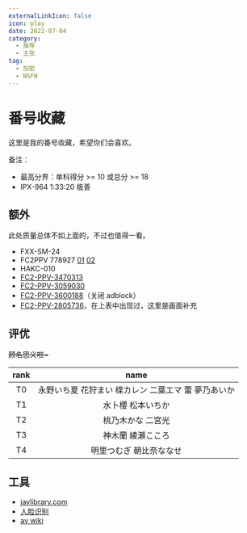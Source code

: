 ```yaml
---
externalLinkIcon: false
icon: play
date: 2022-07-04
category:
  - 推荐
  - 主张
tag:
  - 加密
  - NSFW
---
```


# 番号收藏

这里是我的番号收藏，希望你们会喜欢。

<AvTable />

备注：

- 最高分界：单科得分 >= 10 或总分 >= 18
- IPX-964 1:33:20 极善

<!-- 替换正则表达式
\|\[(.*)\]\(https://missav.*\)\|(\d+\.?\d*)\|(\d+\.?\d*)\|.*?<p>(.*?)</p>.*
{id:"$1",aScore:$2,bScore:$3,name:"$4"},

\|\[(.*)\]\(https://missav.*\)\|(\d+\.?\d*)\|(\d+\.?\d*)\|
\|<av bg="(.*?)"\s?/>\|(\d+\.?\d*)\|(\d+\.?\d*)\|?
{id:"$1",aScore:$2,bScore:$3},
-->

## 额外

此处质量总体不如上面的，不过也值得一看。

- FXX-SM-24
- FC2PPV 778927 [01](https://jp.xero.porn/video/z6jtbjln09icqbaj24440) [02](https://www.tokyomotion.net/video/592838/%E7%84%A1%E4%BF%AE%E6%AD%A3-fc2ppv-778927-%E3%81%A1%E3%82%85%E3%81%B1%E7%8E%8B-%E3%81%93%E3%81%A8%E3%82%8A19%E6%AD%B3icup-%E8%B6%85s%E7%B4%9A-%E7%A5%9E%E4%B9%B3-02)
- HAKC-010
- [FC2-PPV-3470313](https://missav.com/zh/fc2-ppv-3470313)
- [FC2-PPV-3059030](https://missav.com/cn/fc2-ppv-3059030)
- [FC2-PPV-3600188](https://njav.tv/en/v/fc2-ppv-3600188)（关闭 adblock）
- [FC2-PPV-2805736](https://missav.com/fc2-ppv-2805736)，在上表中出现过，这里是画面补充

## 评优

~~顾名思义啦\~~~

<!-- prettier-ignore -->
|rank|name|
| :-: | :-: |
|T0|永野いち夏 花狩まい 楪カレン 二葉エマ 蕾 夢乃あいか|
|T1|水卜櫻 松本いちか|
|T2|桃乃木かな 二宮光|
|T3|神木蘭 綾瀬こころ|
|T4|明里つむぎ 朝比奈ななせ|

## 工具

- [javlibrary.com](https://www.javlibrary.com/cn/)
- [人脸识别](https://xslist.org/zh)
- [av wiki](https://av-wiki.net/)

<script setup lang="ts">
import AvTable from "@AvTable";
</script>
